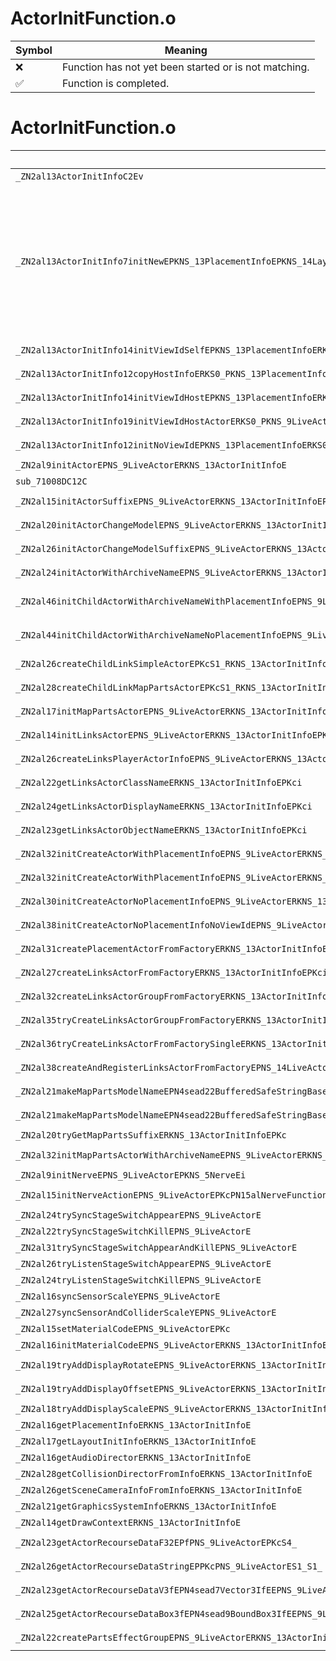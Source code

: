 # ActorInitFunction.o
| Symbol | Meaning 
| ------------- | ------------- 
| :x: | Function has not yet been started or is not matching. 
| :white_check_mark: | Function is completed. 


# ActorInitFunction.o
| Symbol (Mangled) | Symbol (Demangled) | Decompiled? |
| ------------- |  ------------- | ------------- |
| `_ZN2al13ActorInitInfoC2Ev` | `al::ActorInitInfo::ActorInitInfo(void)` | :white_check_mark: |
| `_ZN2al13ActorInitInfo7initNewEPKNS_13PlacementInfoEPKNS_14LayoutInitInfoEPNS_14LiveActorGroupEPKNS_12ActorFactoryEPNS_19ActorResourceHolderEPNS_15AreaObjDirectorEPNS_13AudioDirectorEPNS_14CameraDirectorEPNS_16ClippingDirectorEPNS_17CollisionDirectorEPNS_12DemoDirectorEPNS_16EffectSystemInfoEPNS_15ExecuteDirectorEPNS_18GameDataHolderBaseEPNS_13GravityHolderEPNS_17HitSensorDirectorEPNS_16ItemDirectorBaseEPNS_14NatureDirectorEPKNS_13GamePadSystemEPNS_17PadRumbleDirectorEPNS_12PlayerHolderEPNS_14SceneObjHolderEPNS_12SceneMsgCtrlEPNS_13SceneStopCtrlEPNS_15ScreenCoverCtrlEPNS_19ScreenPointDirectorEPNS_14ShadowDirectorEPNS_19StageSwitchDirectorEPNS_10ModelGroupEPNS_18GraphicsSystemInfoEPNS_22ModelDrawBufferCounterES8_` | `al::ActorInitInfo::initNew(al::PlacementInfo const*,al::LayoutInitInfo const*,al::LiveActorGroup *,al::ActorFactory const*,al::ActorResourceHolder *,al::AreaObjDirector *,al::AudioDirector *,al::CameraDirector *,al::ClippingDirector *,al::CollisionDirector *,al::DemoDirector *,al::EffectSystemInfo *,al::ExecuteDirector *,al::GameDataHolderBase *,al::GravityHolder *,al::HitSensorDirector *,al::ItemDirectorBase *,al::NatureDirector *,al::GamePadSystem const*,al::PadRumbleDirector *,al::PlayerHolder *,al::SceneObjHolder *,al::SceneMsgCtrl *,al::SceneStopCtrl *,al::ScreenCoverCtrl *,al::ScreenPointDirector *,al::ShadowDirector *,al::StageSwitchDirector *,al::ModelGroup *,al::GraphicsSystemInfo *,al::ModelDrawBufferCounter *,al::LiveActorGroup *)` | :white_check_mark: |
| `_ZN2al13ActorInitInfo14initViewIdSelfEPKNS_13PlacementInfoERKS0_` | `al::ActorInitInfo::initViewIdSelf(al::PlacementInfo const*,al::ActorInitInfo const&)` | :white_check_mark: |
| `_ZN2al13ActorInitInfo12copyHostInfoERKS0_PKNS_13PlacementInfoE` | `al::ActorInitInfo::copyHostInfo(al::ActorInitInfo const&,al::PlacementInfo const*)` | :white_check_mark: |
| `_ZN2al13ActorInitInfo14initViewIdHostEPKNS_13PlacementInfoERKS0_` | `al::ActorInitInfo::initViewIdHost(al::PlacementInfo const*,al::ActorInitInfo const&)` | :white_check_mark: |
| `_ZN2al13ActorInitInfo19initViewIdHostActorERKS0_PKNS_9LiveActorE` | `al::ActorInitInfo::initViewIdHostActor(al::ActorInitInfo const&,al::LiveActor const*)` | :white_check_mark: |
| `_ZN2al13ActorInitInfo12initNoViewIdEPKNS_13PlacementInfoERKS0_` | `al::ActorInitInfo::initNoViewId(al::PlacementInfo const*,al::ActorInitInfo const&)` | :white_check_mark: |
| `_ZN2al9initActorEPNS_9LiveActorERKNS_13ActorInitInfoE` | `al::initActor(al::LiveActor *,al::ActorInitInfo const&)` | :white_check_mark: |
| `sub_71008DC12C` | `` | :white_check_mark: |
| `_ZN2al15initActorSuffixEPNS_9LiveActorERKNS_13ActorInitInfoEPKc` | `al::initActorSuffix(al::LiveActor *,al::ActorInitInfo const&,char const*)` | :white_check_mark: |
| `_ZN2al20initActorChangeModelEPNS_9LiveActorERKNS_13ActorInitInfoE` | `al::initActorChangeModel(al::LiveActor *,al::ActorInitInfo const&)` | :white_check_mark: |
| `_ZN2al26initActorChangeModelSuffixEPNS_9LiveActorERKNS_13ActorInitInfoEPKc` | `al::initActorChangeModelSuffix(al::LiveActor *,al::ActorInitInfo const&,char const*)` | :white_check_mark: |
| `_ZN2al24initActorWithArchiveNameEPNS_9LiveActorERKNS_13ActorInitInfoERKN4sead14SafeStringBaseIcEEPKc` | `al::initActorWithArchiveName(al::LiveActor *,al::ActorInitInfo const&,sead::SafeStringBase<char> const&,char const*)` | :white_check_mark: |
| `_ZN2al46initChildActorWithArchiveNameWithPlacementInfoEPNS_9LiveActorERKNS_13ActorInitInfoERKN4sead14SafeStringBaseIcEEPKc` | `al::initChildActorWithArchiveNameWithPlacementInfo(al::LiveActor *,al::ActorInitInfo const&,sead::SafeStringBase<char> const&,char const*)` | :white_check_mark: |
| `_ZN2al44initChildActorWithArchiveNameNoPlacementInfoEPNS_9LiveActorERKNS_13ActorInitInfoERKN4sead14SafeStringBaseIcEEPKc` | `al::initChildActorWithArchiveNameNoPlacementInfo(al::LiveActor *,al::ActorInitInfo const&,sead::SafeStringBase<char> const&,char const*)` | :white_check_mark: |
| `_ZN2al26createChildLinkSimpleActorEPKcS1_RKNS_13ActorInitInfoEb` | `al::createChildLinkSimpleActor(char const*,char const*,al::ActorInitInfo const&,bool)` | :white_check_mark: |
| `_ZN2al28createChildLinkMapPartsActorEPKcS1_RKNS_13ActorInitInfoEib` | `al::createChildLinkMapPartsActor(char const*,char const*,al::ActorInitInfo const&,int,bool)` | :white_check_mark: |
| `_ZN2al17initMapPartsActorEPNS_9LiveActorERKNS_13ActorInitInfoEPKc` | `al::initMapPartsActor(al::LiveActor *,al::ActorInitInfo const&,char const*)` | :white_check_mark: |
| `_ZN2al14initLinksActorEPNS_9LiveActorERKNS_13ActorInitInfoEPKci` | `al::initLinksActor(al::LiveActor *,al::ActorInitInfo const&,char const*,int)` | :white_check_mark: |
| `_ZN2al26createLinksPlayerActorInfoEPNS_9LiveActorERKNS_13ActorInitInfoE` | `al::createLinksPlayerActorInfo(al::LiveActor *,al::ActorInitInfo const&)` | :white_check_mark: |
| `_ZN2al22getLinksActorClassNameERKNS_13ActorInitInfoEPKci` | `al::getLinksActorClassName(al::ActorInitInfo const&,char const*,int)` | :white_check_mark: |
| `_ZN2al24getLinksActorDisplayNameERKNS_13ActorInitInfoEPKci` | `al::getLinksActorDisplayName(al::ActorInitInfo const&,char const*,int)` | :white_check_mark: |
| `_ZN2al23getLinksActorObjectNameERKNS_13ActorInitInfoEPKci` | `al::getLinksActorObjectName(al::ActorInitInfo const&,char const*,int)` | :white_check_mark: |
| `_ZN2al32initCreateActorWithPlacementInfoEPNS_9LiveActorERKNS_13ActorInitInfoE` | `al::initCreateActorWithPlacementInfo(al::LiveActor *,al::ActorInitInfo const&)` | :white_check_mark: |
| `_ZN2al32initCreateActorWithPlacementInfoEPNS_9LiveActorERKNS_13ActorInitInfoERKNS_13PlacementInfoE` | `al::initCreateActorWithPlacementInfo(al::LiveActor *,al::ActorInitInfo const&,al::PlacementInfo const&)` | :white_check_mark: |
| `_ZN2al30initCreateActorNoPlacementInfoEPNS_9LiveActorERKNS_13ActorInitInfoE` | `al::initCreateActorNoPlacementInfo(al::LiveActor *,al::ActorInitInfo const&)` | :white_check_mark: |
| `_ZN2al38initCreateActorNoPlacementInfoNoViewIdEPNS_9LiveActorERKNS_13ActorInitInfoE` | `al::initCreateActorNoPlacementInfoNoViewId(al::LiveActor *,al::ActorInitInfo const&)` | :white_check_mark: |
| `_ZN2al31createPlacementActorFromFactoryERKNS_13ActorInitInfoEPKNS_13PlacementInfoE` | `al::createPlacementActorFromFactory(al::ActorInitInfo const&,al::PlacementInfo const*)` | :white_check_mark: |
| `_ZN2al27createLinksActorFromFactoryERKNS_13ActorInitInfoEPKci` | `al::createLinksActorFromFactory(al::ActorInitInfo const&,char const*,int)` | :white_check_mark: |
| `_ZN2al32createLinksActorGroupFromFactoryERKNS_13ActorInitInfoEPKcS4_` | `al::createLinksActorGroupFromFactory(al::ActorInitInfo const&,char const*,char const*)` | :white_check_mark: |
| `_ZN2al35tryCreateLinksActorGroupFromFactoryERKNS_13ActorInitInfoEPKcS4_` | `al::tryCreateLinksActorGroupFromFactory(al::ActorInitInfo const&,char const*,char const*)` | :white_check_mark: |
| `_ZN2al36tryCreateLinksActorFromFactorySingleERKNS_13ActorInitInfoEPKc` | `al::tryCreateLinksActorFromFactorySingle(al::ActorInitInfo const&,char const*)` | :white_check_mark: |
| `_ZN2al38createAndRegisterLinksActorFromFactoryEPNS_14LiveActorGroupERKNS_13ActorInitInfoEPKc` | `al::createAndRegisterLinksActorFromFactory(al::LiveActorGroup *,al::ActorInitInfo const&,char const*)` | :white_check_mark: |
| `_ZN2al21makeMapPartsModelNameEPN4sead22BufferedSafeStringBaseIcEES3_RKNS_13PlacementInfoE` | `al::makeMapPartsModelName(sead::BufferedSafeStringBase<char> *,sead::BufferedSafeStringBase<char> *,al::PlacementInfo const&)` | :white_check_mark: |
| `_ZN2al21makeMapPartsModelNameEPN4sead22BufferedSafeStringBaseIcEES3_RKNS_13ActorInitInfoE` | `al::makeMapPartsModelName(sead::BufferedSafeStringBase<char> *,sead::BufferedSafeStringBase<char> *,al::ActorInitInfo const&)` | :white_check_mark: |
| `_ZN2al20tryGetMapPartsSuffixERKNS_13ActorInitInfoEPKc` | `al::tryGetMapPartsSuffix(al::ActorInitInfo const&,char const*)` | :white_check_mark: |
| `_ZN2al32initMapPartsActorWithArchiveNameEPNS_9LiveActorERKNS_13ActorInitInfoEPKcS6_` | `al::initMapPartsActorWithArchiveName(al::LiveActor *,al::ActorInitInfo const&,char const*,char const*)` | :white_check_mark: |
| `_ZN2al9initNerveEPNS_9LiveActorEPKNS_5NerveEi` | `al::initNerve(al::LiveActor *,al::Nerve const*,int)` | :white_check_mark: |
| `_ZN2al15initNerveActionEPNS_9LiveActorEPKcPN15alNerveFunction20NerveActionCollectorEi` | `al::initNerveAction(al::LiveActor *,char const*,alNerveFunction::NerveActionCollector *,int)` | :white_check_mark: |
| `_ZN2al24trySyncStageSwitchAppearEPNS_9LiveActorE` | `al::trySyncStageSwitchAppear(al::LiveActor *)` | :white_check_mark: |
| `_ZN2al22trySyncStageSwitchKillEPNS_9LiveActorE` | `al::trySyncStageSwitchKill(al::LiveActor *)` | :white_check_mark: |
| `_ZN2al31trySyncStageSwitchAppearAndKillEPNS_9LiveActorE` | `al::trySyncStageSwitchAppearAndKill(al::LiveActor *)` | :white_check_mark: |
| `_ZN2al26tryListenStageSwitchAppearEPNS_9LiveActorE` | `al::tryListenStageSwitchAppear(al::LiveActor *)` | :white_check_mark: |
| `_ZN2al24tryListenStageSwitchKillEPNS_9LiveActorE` | `al::tryListenStageSwitchKill(al::LiveActor *)` | :white_check_mark: |
| `_ZN2al16syncSensorScaleYEPNS_9LiveActorE` | `al::syncSensorScaleY(al::LiveActor *)` | :white_check_mark: |
| `_ZN2al27syncSensorAndColliderScaleYEPNS_9LiveActorE` | `al::syncSensorAndColliderScaleY(al::LiveActor *)` | :white_check_mark: |
| `_ZN2al15setMaterialCodeEPNS_9LiveActorEPKc` | `al::setMaterialCode(al::LiveActor *,char const*)` | :white_check_mark: |
| `_ZN2al16initMaterialCodeEPNS_9LiveActorERKNS_13ActorInitInfoE` | `al::initMaterialCode(al::LiveActor *,al::ActorInitInfo const&)` | :white_check_mark: |
| `_ZN2al19tryAddDisplayRotateEPNS_9LiveActorERKNS_13ActorInitInfoE` | `al::tryAddDisplayRotate(al::LiveActor *,al::ActorInitInfo const&)` | :white_check_mark: |
| `_ZN2al19tryAddDisplayOffsetEPNS_9LiveActorERKNS_13ActorInitInfoE` | `al::tryAddDisplayOffset(al::LiveActor *,al::ActorInitInfo const&)` | :white_check_mark: |
| `_ZN2al18tryAddDisplayScaleEPNS_9LiveActorERKNS_13ActorInitInfoE` | `al::tryAddDisplayScale(al::LiveActor *,al::ActorInitInfo const&)` | :white_check_mark: |
| `_ZN2al16getPlacementInfoERKNS_13ActorInitInfoE` | `al::getPlacementInfo(al::ActorInitInfo const&)` | :white_check_mark: |
| `_ZN2al17getLayoutInitInfoERKNS_13ActorInitInfoE` | `al::getLayoutInitInfo(al::ActorInitInfo const&)` | :white_check_mark: |
| `_ZN2al16getAudioDirectorERKNS_13ActorInitInfoE` | `al::getAudioDirector(al::ActorInitInfo const&)` | :white_check_mark: |
| `_ZN2al28getCollisionDirectorFromInfoERKNS_13ActorInitInfoE` | `al::getCollisionDirectorFromInfo(al::ActorInitInfo const&)` | :white_check_mark: |
| `_ZN2al26getSceneCameraInfoFromInfoERKNS_13ActorInitInfoE` | `al::getSceneCameraInfoFromInfo(al::ActorInitInfo const&)` | :white_check_mark: |
| `_ZN2al21getGraphicsSystemInfoERKNS_13ActorInitInfoE` | `al::getGraphicsSystemInfo(al::ActorInitInfo const&)` | :white_check_mark: |
| `_ZN2al14getDrawContextERKNS_13ActorInitInfoE` | `al::getDrawContext(al::ActorInitInfo const&)` | :white_check_mark: |
| `_ZN2al23getActorRecourseDataF32EPfPNS_9LiveActorEPKcS4_` | `al::getActorRecourseDataF32(float *,al::LiveActor *,char const*,char const*)` | :white_check_mark: |
| `_ZN2al26getActorRecourseDataStringEPPKcPNS_9LiveActorES1_S1_` | `al::getActorRecourseDataString(char const**,al::LiveActor *,char const*,char const*)` | :white_check_mark: |
| `_ZN2al23getActorRecourseDataV3fEPN4sead7Vector3IfEEPNS_9LiveActorEPKcS7_` | `al::getActorRecourseDataV3f(sead::Vector3<float> *,al::LiveActor *,char const*,char const*)` | :white_check_mark: |
| `_ZN2al25getActorRecourseDataBox3fEPN4sead9BoundBox3IfEEPNS_9LiveActorEPKcS7_` | `al::getActorRecourseDataBox3f(sead::BoundBox3<float> *,al::LiveActor *,char const*,char const*)` | :white_check_mark: |
| `_ZN2al22createPartsEffectGroupEPNS_9LiveActorERKNS_13ActorInitInfoEi` | `al::createPartsEffectGroup(al::LiveActor *,al::ActorInitInfo const&,int)` | :white_check_mark: |
